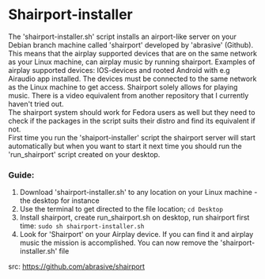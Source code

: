 Shairport-installer
===================
The 'shairport-installer.sh' script installs an airport-like server on your Debian branch machine called 'shairport' developed by 'abrasive' (Github). This means that the airplay supported devices that are on the same network as your Linux machine, can airplay music by running shairport. Examples of airplay supported devices: IOS-devices and rooted Android with e.g Airaudio app installed. The devices must be connected to the same network as the Linux machine to get access. Shairport solely allows for playing music. There is a video equivalent from another repository that I currently haven't tried out.<br/>
The shairport system should work for Fedora users as well but they need to check if the packages in the script suits their distro and find its equivalent if not.<br/>
First time you run the 'shaiport-installer' script the shairport server will start automatically but when you want to start it next time you should run the 'run_shairport' script created on your desktop. 

<h3>Guide:</h3>
<ol>
<li>Download 'shairport-installer.sh' to any location on your Linux machine - the desktop for instance</li>
<li>Use the terminal to get directed to the file location; <code>cd Desktop</code></li>
<li>Install shairport, create run_shairport.sh on desktop, run shairport first time: <code>sudo sh shairport-installer.sh</code></li>
<li>Look for 'Shairport' on your Airplay device. If you can find it and airplay music the mission is accomplished. You can now remove the 'shairport-installer.sh' file</li>
</ol>

src: https://github.com/abrasive/shairport


